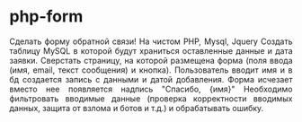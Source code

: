 # php-form
<p align="justify">
  Сделать форму обратной связи! На чистом PHP, Mysql, Jquery Создать таблицу MySQL в которой будут храниться оставленные данные и 
  дата заявки. Сверстать страницу, на которой размещена форма (поля ввода (имя, email, текст сообщения) и кнопка). Пользователь вводит 
  имя и в бд создается запись с данными и датой добавления. Форма исчезает вместо нее появляется надпись "Спасибо, {имя}" Необходимо 
  фильтровать вводимые данные (проверка корректности вводимых данных, защита от взлома и ботов и т.д.) и обрабатывать ошибку.
</p>
